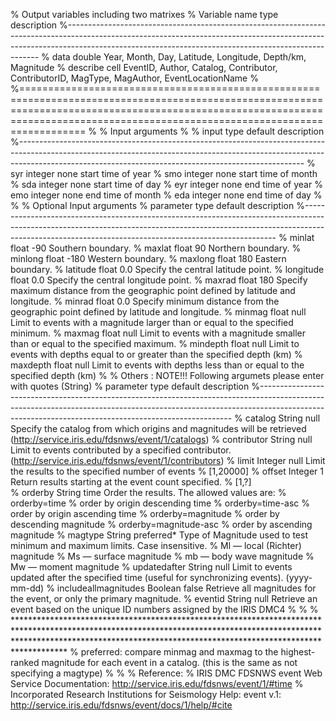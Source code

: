 % Output variables including two matrixes
% Variable name         type        description
%-----------------------------------------------------------------------------------------------------------------------------------------------------------------------------------------------------------------------------------
% data                  double      Year, Month, Day, Latitude, Longitude, Depth/km, Magnitude
% describe              cell        EventID, Author, Catalog, Contributor, ContributorID, MagType, MagAuthor, EventLocationName
%
%===================================================================================================================================================================================================================================
%
% Input arguments
%
% input                 type        default     description
%-----------------------------------------------------------------------------------------------------------------------------------------------------------------------------------------------------------------------------------
% syr                   integer     none        start time of year
% smo                   integer     none        start time of month
% sda                   integer     none        start time of day
% eyr                   integer     none        end time of year
% emo                   integer     none        end time of month
% eda                   integer     none        end time of day
%
%
% Optional Input arguments
% parameter             type        default     description
%-----------------------------------------------------------------------------------------------------------------------------------------------------------------------------------------------------------------------------------
% minlat                float       -90         Southern boundary.
% maxlat                float       90          Northern boundary.
% minlong               float       -180        Western boundary.
% maxlong               float       180         Eastern boundary.
% latitude              float       0.0         Specify the central latitude point.
% longitude             float       0.0         Specify the central longitude point.
% maxrad                float       180         Specify maximum distance from the geographic point defined by latitude and longitude.
% minrad                float       0.0         Specify minimum distance from the geographic point defined by latitude and longitude.
% minmag                float       null        Limit to events with a magnitude larger than or equal to the specified minimum.
% maxmag                float       null        Limit to events with a magnitude smaller than or equal to the specified maximum.
% mindepth              float       null        Limit to events with depths equal to or greater than the specified depth (km)
% maxdepth              float       null        Limit to events with depths less than or equal to the specified depth (km)
%
% Others : NOTE!!! Following argumets please enter with quotes (String)
% parameter             type        default     description
%-----------------------------------------------------------------------------------------------------------------------------------------------------------------------------------------------------------------------------------
% catalog               String      null        Specify the catalog from which origins and magnitudes will be retrieved (http://service.iris.edu/fdsnws/event/1/catalogs)
% contributor           String      null        Limit to events contributed by a specified contributor. (http://service.iris.edu/fdsnws/event/1/contributors)
% limit                 Integer     null        Limit the results to the specified number of events
%                       [1,20000]
% offset                Integer     1           Return results starting at the event count specified.
%                       [1,?]	
% orderby               String      time        Order the results. The allowed values are:
%                                               orderby=time
%                                               order by origin descending time
%                                               orderby=time-asc
%                                               order by origin ascending time
%                                               orderby=magnitude
%                                               order by descending magnitude
%                                               orderby=magnitude-asc
%                                               order by ascending magnitude
% magtype               String      preferred*  Type of Magnitude used to test minimum and maximum limits. Case insensitive. 
%                                               Ml — local (Richter) magnitude
%                                               Ms — surface magnitude
%                                               mb — body wave magnitude
%                                               Mw — moment magnitude
% updatedafter          String      null        Limit to events updated after the specified time (useful for synchronizing events). (yyyy-mm-dd)
% includeallmagnitudes	Boolean     false       Retrieve all magnitudes for the event, or only the primary magnitude.
% eventid               String      null        Retrieve an event based on the unique ID numbers assigned by the IRIS DMC4 
%
%
% **********************************************************************************************************************************************************************************************************************************
% preferred: compare minmag and maxmag to the highest-ranked magnitude for each event in a catalog. (this is the same as not specifying a magtype)
%
%
% Reference:
% IRIS DMC FDSNWS event Web Service Documentation: http://service.iris.edu/fdsnws/event/1/#time
% Incorporated Research Institutions for Seismology Help: event v.1: http://service.iris.edu/fdsnws/event/docs/1/help/#cite